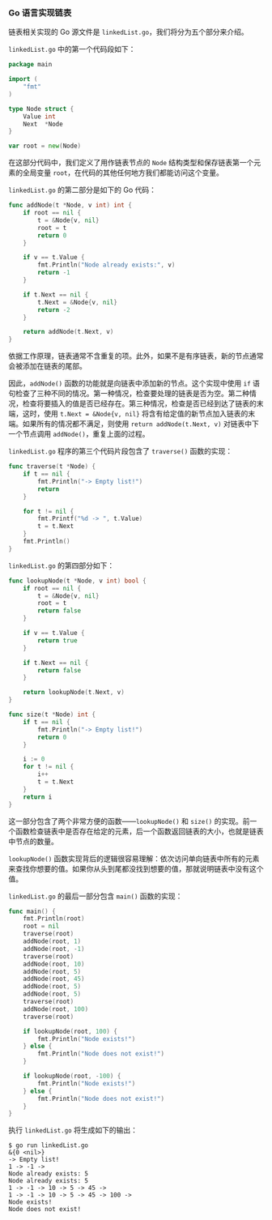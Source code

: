 ### Go 语言实现链表

链表相关实现的 Go 源文件是 `linkedList.go`，我们将分为五个部分来介绍。

`linkedList.go` 中的第一个代码段如下：

```go
package main

import (
	"fmt"
)

type Node struct {
	Value int
	Next  *Node
}

var root = new(Node)
```

在这部分代码中，我们定义了用作链表节点的 `Node` 结构类型和保存链表第一个元素的全局变量 `root`，在代码的其他任何地方我们都能访问这个变量。

`linkedList.go` 的第二部分是如下的 Go 代码：

```go
func addNode(t *Node, v int) int {
	if root == nil {
		t = &Node{v, nil}
		root = t
		return 0
	}

	if v == t.Value {
		fmt.Println("Node already exists:", v)
		return -1
	}

	if t.Next == nil {
		t.Next = &Node{v, nil}
		return -2
	}

	return addNode(t.Next, v)
}
```

依据工作原理，链表通常不含重复的项。此外，如果不是有序链表，新的节点通常会被添加在链表的尾部。

因此，`addNode()` 函数的功能就是向链表中添加新的节点。这个实现中使用 `if` 语句检查了三种不同的情况。第一种情况，检查要处理的链表是否为空。第二种情况，检查将要插入的值是否已经存在。第三种情况，检查是否已经到达了链表的末端，这时，使用 `t.Next = &Node{v, nil}` 将含有给定值的新节点加入链表的末端。如果所有的情况都不满足，则使用 `return addNode(t.Next, v)` 对链表中下一个节点调用 `addNode()`，重复上面的过程。

`linkedList.go` 程序的第三个代码片段包含了 `traverse()` 函数的实现：

```go
func traverse(t *Node) {
	if t == nil {
		fmt.Println("-> Empty list!")
		return
	}

	for t != nil {
		fmt.Printf("%d -> ", t.Value)
		t = t.Next
	}
	fmt.Println()
}
```

`linkedList.go` 的第四部分如下：

```go
func lookupNode(t *Node, v int) bool {
	if root == nil {
		t = &Node{v, nil}
		root = t
		return false
	}

	if v == t.Value {
		return true
	}

	if t.Next == nil {
		return false
	}

	return lookupNode(t.Next, v)
}

func size(t *Node) int {
	if t == nil {
		fmt.Println("-> Empty list!")
		return 0
	}

	i := 0
	for t != nil {
		i++
		t = t.Next
	}
	return i
}
```

这一部分包含了两个非常方便的函数——`lookupNode()` 和 `size()` 的实现。前一个函数检查链表中是否存在给定的元素，后一个函数返回链表的大小，也就是链表中节点的数量。

`lookupNode()` 函数实现背后的逻辑很容易理解：依次访问单向链表中所有的元素来查找你想要的值。如果你从头到尾都没找到想要的值，那就说明链表中没有这个值。

`linkedList.go` 的最后一部分包含 `main()` 函数的实现：

```go
func main() {
	fmt.Println(root)
	root = nil
	traverse(root)
	addNode(root, 1)
	addNode(root, -1)
	traverse(root)
	addNode(root, 10)
	addNode(root, 5)
	addNode(root, 45)
	addNode(root, 5)
	addNode(root, 5)
	traverse(root)
	addNode(root, 100)
	traverse(root)

	if lookupNode(root, 100) {
		fmt.Println("Node exists!")
	} else {
		fmt.Println("Node does not exist!")
	}

	if lookupNode(root, -100) {
		fmt.Println("Node exists!")
	} else {
		fmt.Println("Node does not exist!")
	}
}
```

执行 `linkedList.go` 将生成如下的输出：

```
$ go run linkedList.go
&{0 <nil>}
-> Empty list!
1 -> -1 -> 
Node already exists: 5
Node already exists: 5
1 -> -1 -> 10 -> 5 -> 45 -> 
1 -> -1 -> 10 -> 5 -> 45 -> 100 -> 
Node exists!
Node does not exist!
```
